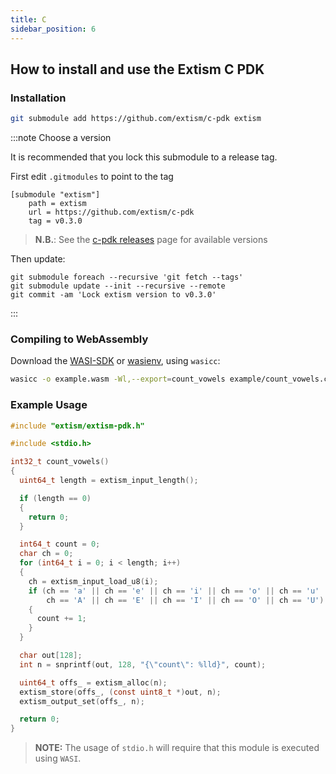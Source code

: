 ```yaml
---
title: C
sidebar_position: 6
---
```


## How to install and use the Extism C PDK

### Installation

```sh
git submodule add https://github.com/extism/c-pdk extism
```

:::note Choose a version

It is recommended that you lock this submodule to a release tag.

First edit `.gitmodules` to point to the tag

```
[submodule "extism"]
	path = extism
	url = https://github.com/extism/c-pdk
	tag = v0.3.0
```

> **N.B.**: See the [c-pdk releases](https://github.com/extism/c-pdk/releases) page for available versions

Then update:

```
git submodule foreach --recursive 'git fetch --tags'
git submodule update --init --recursive --remote
git commit -am 'Lock extism version to v0.3.0'
```

:::

### Compiling to WebAssembly

Download the [WASI-SDK](https://github.com/WebAssembly/wasi-sdk) or [wasienv](https://github.com/wasienv/wasienv), using `wasicc`:

```sh
wasicc -o example.wasm -Wl,--export=count_vowels example/count_vowels.c 
```

### Example Usage
```c title=main.c
#include "extism/extism-pdk.h"

#include <stdio.h>

int32_t count_vowels()
{
  uint64_t length = extism_input_length();

  if (length == 0)
  {
    return 0;
  }

  int64_t count = 0;
  char ch = 0;
  for (int64_t i = 0; i < length; i++)
  {
    ch = extism_input_load_u8(i);
    if (ch == 'a' || ch == 'e' || ch == 'i' || ch == 'o' || ch == 'u' ||
        ch == 'A' || ch == 'E' || ch == 'I' || ch == 'O' || ch == 'U')
    {
      count += 1;
    }
  }

  char out[128];
  int n = snprintf(out, 128, "{\"count\": %lld}", count);

  uint64_t offs_ = extism_alloc(n);
  extism_store(offs_, (const uint8_t *)out, n);
  extism_output_set(offs_, n);

  return 0;
}
```

> **NOTE:** The usage of `stdio.h` will require that this module is executed using `WASI`.
